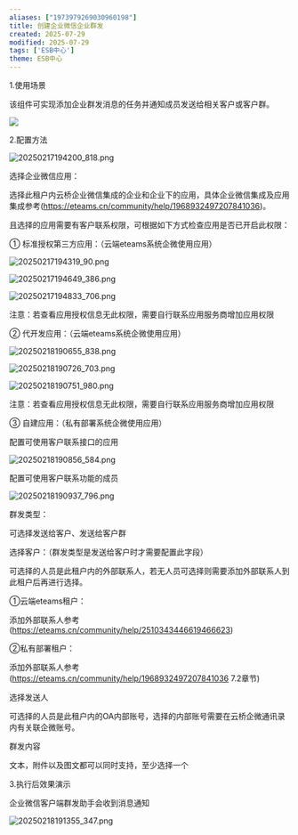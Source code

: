 ```yaml
---
aliases: ["1973979269030960198"]
title: 创建企业微信企业群发
created: 2025-07-29
modified: 2025-07-29
tags: ['ESB中心']
theme: ESB中心
---
```


1.使用场景

该组件可实现添加企业群发消息的任务并通知成员发送给相关客户或客户群。

![](https://myhelpdoc.oss-cn-heyuan.aliyuncs.com/mdimages/8b1de755969ce49fa6f01ce743dd574d.jpg)

2.配置方法

![](eac45dbd9735ac03e30496b040c447cc.jpg "20250217194200_818.png")

选择企业微信应用：

选择此租户内云桥企业微信集成的企业和企业下的应用，具体企业微信集成及应用集成参考(https://eteams.cn/community/help/1968932497207841036)。

且选择的应用需要有客户联系权限，可根据如下方式检查应用是否已开启此权限：

① 标准授权第三方应用：（云端eteams系统企微使用应用）

![](454e22010b984ae7b40bfd08e7c04bdd.jpg "20250217194319_90.png")

![](e58a3316d24a7e277aade24c3187d9d8.jpg "20250217194649_386.png")

![](6ce7bd8265a0ba3714a20b7abb2ffe48.jpg "20250217194833_706.png")

注意：若查看应用授权信息无此权限，需要自行联系应用服务商增加应用权限

② 代开发应用：（云端eteams系统企微使用应用）

![](6a6cfebcfa417ae3fc7292d54f30c415.jpg "20250218190655_838.png")

![](ab91b6c8afee1376fa0c03bd52b1b073.jpg "20250218190726_703.png")

![](379a75fb80077265717d700867945d04.jpg "20250218190751_980.png")

注意：若查看应用授权信息无此权限，需要自行联系应用服务商增加应用权限

③ 自建应用：（私有部署系统企微使用应用）

配置可使用客户联系接口的应用

![](8fa38ce20f40f19e450be8c2ac28aa78.jpg "20250218190856_584.png")

配置可使用客户联系功能的成员

![](f27d37912d8df6940640a6080cd498ab.jpg "20250218190937_796.png")

群发类型：

可选择发送给客户、发送给客户群

选择客户：（群发类型是发送给客户时才需要配置此字段）

可选择的人员是此租户内的外部联系人，若无人员可选择则需要添加外部联系人到此租户后再进行选择。

①云端eteams租户：

添加外部联系人参考(https://eteams.cn/community/help/2510343446619466623)

②私有部署租户：

添加外部联系人参考(https://eteams.cn/community/help/1968932497207841036 7.2章节)

选择发送人

可选择的人员是此租户内的OA内部账号，选择的内部账号需要在云桥企微通讯录内有关联企微账号。

群发内容

文本，附件以及图文都可以同时支持，至少选择一个

3.执行后效果演示

企业微信客户端群发助手会收到消息通知

![](5c1415fea49bf768c1354576b2d87123.jpg "20250218191355_347.png")

